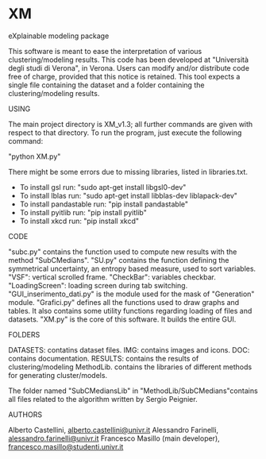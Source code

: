 # XM
eXplainable modeling package

This software is meant to ease the interpretation of various clustering/modeling results.
This code has been developed at "Università degli studi di Verona", in Verona. Users can modify and/or distribute code free of charge, provided that this notice is retained.
This tool expects a single file containing the dataset and a folder containing the clustering/modeling results.


USING

The main project directory is XM_v1.3; all further commands are given with respect to that directory.
To run the program, just execute the following command:

"python XM.py"

There might be some errors due to missing libraries, listed in libraries.txt. 

- To install gsl run: "sudo apt-get install libgsl0-dev"
- To install lblas run: "sudo apt-get install libblas-dev liblapack-dev"
- To install pandastable run: "pip install pandastable"
- To install pyitlib run: "pip install pyitlib"
- To install xkcd run: "pip install xkcd"


CODE

"subc.py" contains the function used to compute new results with the method "SubCMedians".
"SU.py" contains the function defining the symmetrical uncertainty, an entropy based measure, used to sort variables.
"VSF": vertical scrolled frame.
"CheckBar": variables checkbar.
"LoadingScreen": loading screen during tab switching.
"GUI_inserimento_dati.py" is the module used for the mask of "Generation" module.
"Grafici.py" defines all the functions used to draw graphs and tables. It also contains some utility functions regarding loading of files and datasets.
"XM.py" is the core of this software. It builds the entire GUI.


FOLDERS

DATASETS: contatins dataset files.
IMG: contains images and icons.
DOC: contains documentation.
RESULTS: contains the results of clustering/modeling
MethodLib. contains the libraries of different methods for generating cluster/models.

The folder named "SubCMediansLib" in "MethodLib/SubCMedians"contains all files related to the algorithm written by Sergio Peignier.


AUTHORS

Alberto Castellini, alberto.castellini@univr.it
Alessandro Farinelli, alessandro.farinelli@univr.it
Francesco Masillo (main developer), francesco.masillo@studenti.univr.it
